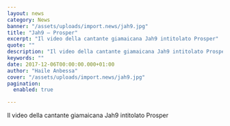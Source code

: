 ```yaml
---
layout: news
category: News
banner: "/assets/uploads/import.news/jah9.jpg"
title: "Jah9 – Prosper"
excerpt: "Il video della cantante giamaicana Jah9 intitolato Prosper"
quote: ""
description: "Il video della cantante giamaicana Jah9 intitolato Prosper"
keywords: ""
date: 2017-12-06T00:00:00.000+01:00
author: "Haile Anbessa"
cover: "/assets/uploads/import.news/jah9.jpg"
pagination:
  enabled: true

---
```


Il video della cantante giamaicana Jah9 intitolato Prosper